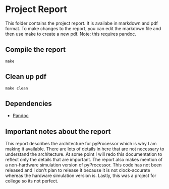 # Project Report

This folder contains the project report.
It is availabe in markdown and pdf format.
To make changes to the report, you can edit
the markdown file and then use make to
create a new pdf. Note: this requires pandoc.

## Compile the report

    make

## Clean up pdf

    make clean

## Dependencies

* [Pandoc](http://pandoc.org/)

## Important notes about the report

This report describes the architecture for pyProcessor which is why I am making it available.
There are lots of details in here that are not necessary to understand the architecture.
At some point I will redo this documentation to reflect only the details that are important.
The report also makes mention of a non-hardware simulation version of pyProcessor.
This code has not been released and I don't plan to release it because it is not clock-accurate whereas the hardware simulation version is.
Lastly, this was a project for college so its not perfect.